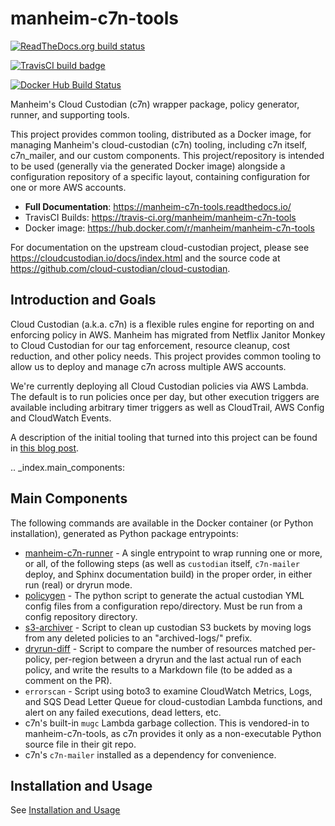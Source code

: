 manheim-c7n-tools
=================

[![ReadTheDocs.org build status](https://readthedocs.org/projects/manheim-c7n-tools/badge/?version=latest)](https://manheim-c7n-tools.readthedocs.io/)

[![TravisCI build badge](https://api.travis-ci.org/manheim/manheim-c7n-tools.png?branch=master)](https://travis-ci.org/manheim/manheim-c7n-tools)

[![Docker Hub Build Status](https://img.shields.io/docker/cloud/build/%7Buser%7D/%7Brepo%7D.svg)](https://hub.docker.com/r/manheim/manheim-c7n-tools)

Manheim's Cloud Custodian (c7n) wrapper package, policy generator, runner, and supporting tools.

This project provides common tooling, distributed as a Docker image, for managing Manheim's cloud-custodian (c7n) tooling, including c7n itself, c7n_mailer, and our custom components. This project/repository is intended to be used (generally via the generated Docker image) alongside a configuration repository of a specific layout, containing configuration for one or more AWS accounts.

* **Full Documentation**: <https://manheim-c7n-tools.readthedocs.io/>
* TravisCI Builds: <https://travis-ci.org/manheim/manheim-c7n-tools>
* Docker image: <https://hub.docker.com/r/manheim/manheim-c7n-tools>

For documentation on the upstream cloud-custodian project, please see <https://cloudcustodian.io/docs/index.html> and the source code at <https://github.com/cloud-custodian/cloud-custodian>.

Introduction and Goals
----------------------

Cloud Custodian (a.k.a. c7n) is a flexible rules engine for reporting on and enforcing policy in AWS. Manheim has migrated from Netflix Janitor Monkey to Cloud Custodian for our tag enforcement, resource cleanup, cost reduction, and other policy needs. This project provides common tooling to allow us to deploy and manage c7n across multiple AWS accounts.

We're currently deploying all Cloud Custodian policies via AWS Lambda. The default is to run policies once per day, but other execution triggers are available including arbitrary timer triggers as well as CloudTrail, AWS Config and CloudWatch Events.

A description of the initial tooling that turned into this project can be found in [this blog post](https://blog.jasonantman.com/2017/10/cloud-custodian-architecture-deployment-and-policy-preprocessing/).

.. _index.main_components:

Main Components
---------------

The following commands are available in the Docker container (or Python installation), generated as Python package entrypoints:

* [manheim-c7n-runner](https://manheim-c7n-tools.readthedocs.io/en/latest/runner/) - A single entrypoint to wrap running one or more, or all, of the following steps (as well as `custodian` itself, `c7n-mailer` deploy, and Sphinx documentation build) in the proper order, in either run (real) or dryrun mode.
* [policygen](https://manheim-c7n-tools.readthedocs.io/en/latest/policygen/) - The python script to generate the actual custodian YML config files from a configuration repo/directory. Must be run from a config repository directory.
* [s3-archiver](https://manheim-c7n-tools.readthedocs.io/en/latest/s3archiver/) - Script to clean up custodian S3 buckets by moving logs from any deleted policies to an "archived-logs/" prefix.
* [dryrun-diff](https://manheim-c7n-tools.readthedocs.io/en/latest/dryrun-diff/) - Script to compare the number of resources matched per-policy, per-region between a dryrun and the last actual run of each policy, and write the results to a Markdown file (to be added as a comment on the PR).
* ``errorscan`` - Script using boto3 to examine CloudWatch Metrics, Logs, and SQS Dead Letter Queue for cloud-custodian Lambda functions, and alert on any failed executions, dead letters, etc.
* c7n's built-in `mugc` Lambda garbage collection. This is vendored-in to manheim-c7n-tools, as c7n provides it only as a non-executable Python source file in their git repo.
* c7n's `c7n-mailer` installed as a dependency for convenience.

Installation and Usage
----------------------

See [Installation and Usage](https://manheim-c7n-tools.readthedocs.io/en/latest/usage/)
